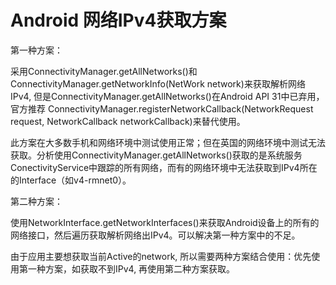 # Android 网络IPv4获取方案
第一种方案：

采用ConnectivityManager.getAllNetworks()和ConnectivityManager.getNetworkInfo(NetWork network)来获取解析网络IPv4, 但是ConnectivityManager.getAllNetworks()在Android API 31中已弃用，官方推荐
ConnectivityManager.registerNetworkCallback(NetworkRequest request, NetworkCallback networkCallback)来替代使用。

此方案在大多数手机和网络环境中测试使用正常；但在英国的网络环境中测试无法获取。分析使用ConnectivityManager.getAllNetworks()获取的是系统服务ConectivityService中跟踪的所有网络，而有的网络环境中无法获取到IPv4所在的Interface（如v4-rmnet0）。


第二种方案：

使用NetworkInterface.getNetworkInterfaces()来获取Android设备上的所有的网络接口，然后遍历获取解析网络出IPv4。可以解决第一种方案中的不足。

由于应用主要想获取当前Active的network, 所以需要两种方案结合使用：优先使用第一种方案，如获取不到IPv4, 再使用第二种方案获取。